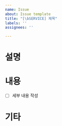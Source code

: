 ```yaml
---
name: Issue
about: Issue template
title: "[\bSERVICE] 제목"
labels: ''
assignees: ''

---
```


# 설명

# 내용
- [ ] 세부 내용 작성

# 기타
